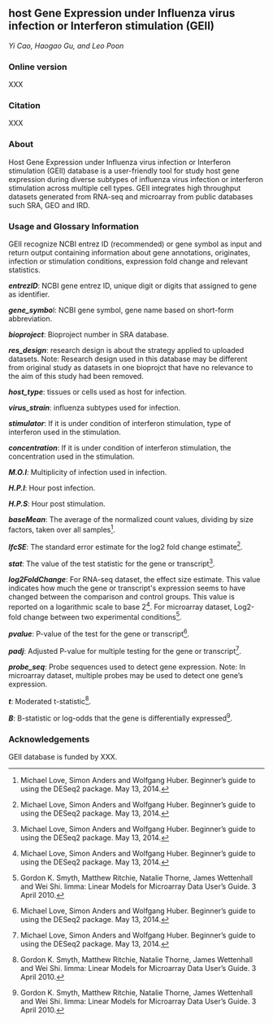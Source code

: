 ## host Gene Expression under Influenza virus infection or Interferon stimulation (GEII)
*Yi Cao, Haogao Gu, and Leo Poon*


### Online version
XXX

### Citation
XXX

### About
Host Gene Expression under Influenza virus infection or Interferon stimulation (GEII) database is a user-friendly tool for study host gene expression during diverse subtypes of influenza virus infection or interferon stimulation across multiple cell types. GEII integrates high throughput datasets generated from RNA-seq and microarray from public databases such SRA, GEO and IRD. 

### Usage and Glossary Information
GEII recognize NCBI entrez ID (recommended) or gene symbol as input and return output containing information about gene annotations, originates, infection or stimulation conditions, expression fold change and relevant statistics. 

***entrezID***: NCBI gene entrez ID, unique digit or digits that assigned to gene as identifier. 

***gene_symbo***l: NCBI gene symbol, gene name based on short-form abbreviation.

***bioproject***: Bioproject number in SRA database.

***res_design***: research design is about the strategy applied to uploaded datasets. Note: Research design used in this database may be different from original study as datasets in one bioprojct that have no relevance to the aim of this study had been removed. 

***host_type***: tissues or cells used as host for infection.

***virus_strain***: influenza subtypes used for infection.

***stimulator***: If it is under condition of interferon stimulation, type of interferon used in the stimulation.

***concentration***: If it is under condition of interferon stimulation, the concentration used in the stimulation.

***M.O.I***: Multiplicity of infection used in infection.

***H.P.I***: Hour post infection.

***H.P.S***: Hour post stimulation.

***baseMean***: The average of the normalized count values, dividing by size factors, taken over all samples[^1].

***lfcSE***: The standard error estimate for the log2 fold change estimate[^1].

***stat***: The value of the test statistic for the gene or transcript[^1].

***log2FoldChange***: For RNA-seq dataset, the effect size estimate. This value indicates how much the gene or transcript's expression seems to have changed between the comparison and control groups. This value is reported on a logarithmic scale to base 2[^1]. For microarray dataset, Log2-fold change between two experimental conditions[^2].

***pvalue***: P-value of the test for the gene or transcript[^1].

***padj***: Adjusted P-value for multiple testing for the gene or transcript[^1].

***probe_seq***: Probe sequences used to detect gene expression. Note: In microarray dataset, multiple probes may be used to detect one gene’s expression. 

***t***: Moderated t-statistic[^2].

***B***: B-statistic or log-odds that the gene is differentially expressed[^2].


### Acknowledgements
GEII database is funded by XXX. 


[^1]: Michael Love, Simon Anders and Wolfgang Huber. Beginner’s guide to using the DESeq2 package. May 13, 2014.
[^2]: Gordon K. Smyth, Matthew Ritchie, Natalie Thorne, James Wettenhall and Wei Shi. limma: Linear Models for Microarray Data User’s Guide. 3 April 2010.
